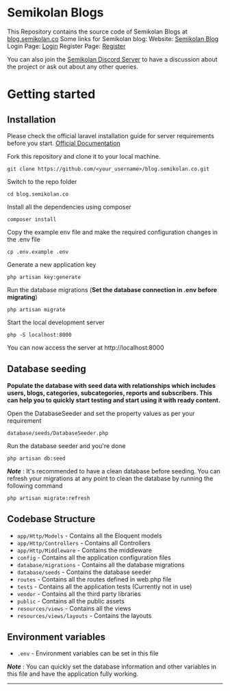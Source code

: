 # Semikolan Blogs
This Repository contains the source code of Semikolan Blogs at  [blog.semikolan.co](blog.semikolan.co)
Some links for Semikolan blog:
Website: [Semikolan Blog](https://blog.semikolan.co)
Login Page: [Login](https://blog.semikolan.co/login)
Register Page: [Register](https://blog.semikolan.co/register)

You can also join the [Semikolan Discord Server](https://discord.semikolan.co) to have a discussion about the project or ask out about any other queries.

# Getting started

## Installation

Please check the official laravel installation guide for server requirements before you start. [Official Documentation](https://laravel.com/docs/5.4/installation#installation)

 
Fork this repository and clone it to your local machine.

    git clone https://github.com/<your_username>/blog.semikolan.co.git

Switch to the repo folder

    cd blog.semikolan.co

Install all the dependencies using composer

    composer install

Copy the example env file and make the required configuration changes in the .env file

    cp .env.example .env

Generate a new application key

    php artisan key:generate



Run the database migrations (**Set the database connection in .env before migrating**)

    php artisan migrate

Start the local development server

    php -S localhost:8000

You can now access the server at http://localhost:8000


## Database seeding

**Populate the database with seed data with relationships which includes users, blogs, categories, subcategories, reports and subscribers. This can help you to quickly start testing  and start using it with ready content.**

Open the DatabaseSeeder and set the property values as per your requirement

    database/seeds/DatabaseSeeder.php

Run the database seeder and you're done

    php artisan db:seed

***Note*** : It's recommended to have a clean database before seeding. You can refresh your migrations at any point to clean the database by running the following command

    php artisan migrate:refresh
    

## Codebase Structure

- `app/Http/Models` - Contains all the Eloquent models
- `app/Http/Controllers` - Contains all Controllers
- `app/Http/Middleware` - Contains the  middleware
- `config` - Contains all the application configuration files
- `database/migrations` - Contains all the database migrations
- `database/seeds` - Contains the database seeder
- `routes` - Contains all the routes defined in web.php file
- `tests` - Contains all the application tests (Currently not in use)
- `vendor` - Contains all the third party libraries
- `public` - Contains all the public assets
- `resources/views` - Contains all the views
- `resources/views/layouts` - Contains the layouts



## Environment variables

- `.env` - Environment variables can be set in this file

***Note*** : You can quickly set the database information and other variables in this file and have the application fully working.

----------
